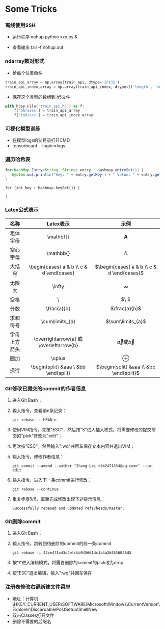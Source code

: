 # Some Tricks

### 离线使用SSH

- 运行程序 nohup python xxx.py & 

- 查看输出 tail -f nohup.out

### ndarray数对形式 

- 给每个位置命名

```python
train_api_array = np.array(train_api, dtype='int32')
train_api_index_array = np.array(train_api_index, dtype=[('length', '<u4'), ('pos', '<u4')])
```

- 保存这个类型的数组到.h5文件

```python
with h5py.File('train.api.h5') as f:
    f['phrases'] = train_api_array
    f['indices'] = train_api_index_array
```

### 可视化模型训练

- 在模型logs的父目录打开CMD
- tensorboard --logdir=logs

### 遍历哈希表

```java
for(HashMap.Entry<String, String> entry : hashmap.entrySet()) {
   System.out.println("Key: " + entry.getKey() + " Value: " + entry.getValue());
}
```

```
for (int key : hashmap.keySet()) {

}
```



### Latex公式表示

|     名称     |                 Latex表示                  |                    示例                    |
| :----------: | :----------------------------------------: | :----------------------------------------: |
|   粗体字母   |                 \mathbf{}                  |                $\mathbf{A}$                |
|   空心字母   |                 \mathbb{}                  |                $\mathbb{A}$                |
|    大括号    | \begin{cases} a & b \\\\ c & d \end{cases} | $\begin{cases} a & b \\ c & d \end{cases}$ |
|    无限大    |                   \infty                   |                  $\infty$                  |
|     空格     |                     \                      |                    $\ $                    |
|     分数     |                \frac{a}{b}                 |               $\frac{a}{b}$                |
|   求和符号   |              \sum\limits_{a}               |             $\sum\limits_{a}$              |
| 字母上方箭头 |  \overrightarrow{a} 或 \overleftarrow{b}   | $\overrightarrow{a}$或$\overleftarrow{b}$  |
|     圈加     |                   \oplus                   |                  $\oplus$                  |
|     换行     |   \begin{split} &aaa \\ &bb \end{split}    |  $\begin{split} &aaa \\ &bb \end{split}$   |

### Git修改已提交的commit的作者信息

1. 进入Git Bash；

2. 输入指令，查看前n条记录：

   ```
   git rebase -i HEAD~n
   ```
   
3. 使用VIM指令，先按"ESC"，然后按"S"进入插入模式。将需要修改的提交前面的"pick"修改为"edit"；

4. 再次按"ESC"，然后输入":wq"并回车保存文本内容并退出VIM；

5. 输入指令，修改作者信息：

   ```
   git commit --amend --author "Zhang Lei <942471854@qq.com>" --no-edit
   ```

6. 输入指令，进入下一条commit进行修改：

   ```
   git rebase --continue
   ```

7. 重复步骤5/6，直至完成修改出现下述提示信息：

   ```
   Successfully rebased and updated refs/heads/master.
   ```

### Git删除commit

1. 进入Git Bash；

2. 输入指令，跳转到待删除的commit的前一条commit

   ```
   git rebase -i 42ce4f1ed3c4efcbb9456614c1a4a264856048d3
   ```

3. 按“I”进入编辑模式，将需要删除的commit的pick改为drop

4. 按“ESC”退出编辑，输入":wq"并回车保存

### 注册表修改右键新建文件菜单

- 地址：计算机\HKEY_CURRENT_USER\SOFTWARE\Microsoft\Windows\CurrentVersion\Explorer\Discardable\PostSetup\ShellNew
- 双击Classes打开文件
- 删除不需要的后缀名

